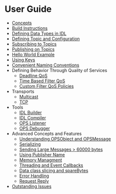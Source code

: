 # User Guide #

  * [Concepts](BasicConcepts.md)
  * [Build Instructions](BuildInstructions.md)
  * [Defining Data Types in IDL](IDLLanguage.md)
  * [Defining Topic and Configuration](OpsConfig.md)
  * [Subscribing to Topics](SubscribingToTopic.md)
  * [Publishing on Topics](PublishingOnTopic.md)
  * [Hello World Example](HelloWorldExample.md)
  * [Using Keys](UsingKeys.md)
  * [Convenient Naming Conventions](NamingConventions.md)
  * Defining Behavior Through Quality of Services
    * [Deadline QoS](UsingDeadline.md)
    * [Time Based Filter QoS](UsingTimeBasedFilter.md)
    * [Custom Filter QoS Policies](PluginFilterQoS.md)
  * Transports
    * [Multicast](MulticastTransport.md)
    * [TCP](TcpTransport.md)
  * Tools
    * [IDL Builder](IDLCompilerTutorial.md)
    * [IDL Compiler](IDLCommandlineCompiler.md)
    * [OPS Listener](OPSListener.md)
    * [OPS Debugger](OPSDebugger.md)
  * Advanced Concepts and Features
    * [Understanding OPSObject and OPSMessage](OpsMessage.md)
    * [Serializing](Serializing.md)
    * [Sending Large Messages > 60000 bytes](LargeMessages.md)
    * [Using Publisher Name](PublisherName.md)
    * [Memory Managment](AdvancedReferenceHandling.md)
    * [Threading and Event Callbacks](Threading.md)
    * [Data class slicing and spareBytes](DataSlicing.md)
    * [Error Handling](HandlingErrors.md)
    * [Request Reply](RequestReply.md)
  * [Outstanding Issues](OutstandingIssues.md)
